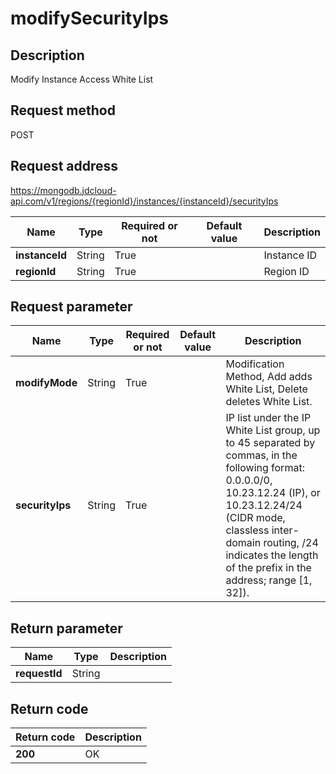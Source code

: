 # modifySecurityIps


## Description
Modify Instance Access White List

## Request method
POST

## Request address
https://mongodb.jdcloud-api.com/v1/regions/{regionId}/instances/{instanceId}/securityIps

|Name|Type|Required or not|Default value|Description|
|---|---|---|---|---|
|**instanceId**|String|True||Instance ID|
|**regionId**|String|True||Region ID|

## Request parameter
|Name|Type|Required or not|Default value|Description|
|---|---|---|---|---|
|**modifyMode**|String|True||Modification Method, Add adds White List, Delete deletes White List.|
|**securityIps**|String|True||IP list under the IP White List group, up to 45 separated by commas, in the following format: 0.0.0.0/0, 10.23.12.24 (IP), or 10.23.12.24/24 (CIDR mode, classless inter-domain routing, /24 indicates the length of the prefix in the address; range [1, 32]).|


## Return parameter
|Name|Type|Description|
|---|---|---|
|**requestId**|String||



## Return code
|Return code|Description|
|---|---|
|**200**|OK|
